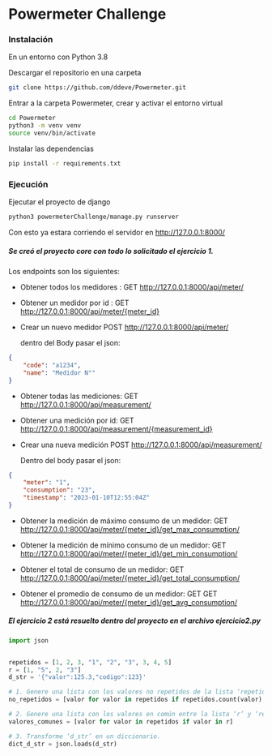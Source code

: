 # Powermeter Challenge


### Instalación

En un entorno con Python 3.8 

Descargar el repositorio en una carpeta

```bash
git clone https://github.com/ddeve/Powermeter.git
```

Entrar a la carpeta Powermeter, crear y activar el entorno virtual

```bash
cd Powermeter
python3 -m venv venv
source venv/bin/activate
```

Instalar las dependencias

```bash
pip install -r requirements.txt
```

### Ejecución

Ejecutar el proyecto de django

```bash
python3 powermeterChallenge/manage.py runserver
```

Con esto ya estara corriendo el servidor en  http://127.0.0.1:8000/

##### Se creó el proyecto *core* con todo lo solicitado el ejercicio 1.

Los endpoints son los siguientes:

* Obtener todos los medidores : GET http://127.0.0.1:8000/api/meter/
* Obtener un medidor por id : GET http://127.0.0.1:8000/api/meter/{meter_id}
* Crear un nuevo medidor POST http://127.0.0.1:8000/api/meter/

	dentro del Body pasar el json:

```json
{
	"code": "a1234",
	"name": "Medidor N°"
}
```

* Obtener todas las mediciones: GET http://127.0.0.1:8000/api/measurement/
* Obtener una medición por id: GET http://127.0.0.1:8000/api/measurement/{measurement_id}
* Crear una nueva medición POST http://127.0.0.1:8000/api/measurement/

	Dentro del body pasar el json:

```json
{
	"meter": "1",
	"consumption": "23",
	"timestamp": "2023-01-10T12:55:04Z"
}
```

* Obtener la medición de máximo consumo de un medidor: 
	GET http://127.0.0.1:8000/api/meter/{meter_id}/get_max_consumption/

* Obtener la medición de mínimo consumo de un medidor: 
	GET http://127.0.0.1:8000/api/meter/{meter_id}/get_min_consumption/

* Obtener el total de consumo de un medidor: 
	GET http://127.0.0.1:8000/api/meter/{meter_id}/get_total_consumption/

* Obtener el promedio de consumo de un medidor: GET 
	GET http://127.0.0.1:8000/api/meter/{meter_id}/get_avg_consumption/



##### El ejercicio 2 está resuelto dentro del proyecto en el archivo ejercicio2.py


```python
import json


repetidos = [1, 2, 3, "1", "2", "3", 3, 4, 5]
r = [1, "5", 2, "3"]
d_str = '{"valor":125.3,"codigo":123}'

# 1. Genere una lista con los valores no repetidos de la lista ‘repetidos’.
no_repetidos = [valor for valor in repetidos if repetidos.count(valor) == 1]

# 2. Genere una lista con los valores en común entre la lista ‘r’ y ‘repetidos’
valores_comunes = [valor for valor in repetidos if valor in r]

# 3. Transforme ‘d_str’ en un diccionario.
dict_d_str = json.loads(d_str)
```
